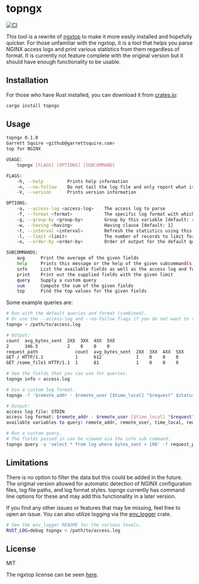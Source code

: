 # topngx
[![CI](https://github.com/gsquire/topngx/workflows/CI/badge.svg)](https://github.com/gsquire/topngx/actions)

This tool is a rewrite of [ngxtop](https://github.com/lebinh/ngxtop) to make it more easily
installed and hopefully quicker. For those unfamiliar with the ngxtop, it is a tool that helps you
parse NGINX access logs and print various statistics from them regardless of format. It is
currently not feature complete with the original version but it should have enough functionality
to be usable.

## Installation
For those who have Rust installed, you can download it from [crates.io](https://crates.io):

```sh
cargo install topngx
```

## Usage
```sh
topngx 0.1.0
Garrett Squire <github@garrettsquire.com>
top for NGINX

USAGE:
    topngx [FLAGS] [OPTIONS] [SUBCOMMAND]

FLAGS:
    -h, --help         Prints help information
    -n, --no-follow    Do not tail the log file and only report what is currently there
    -V, --version      Prints version information

OPTIONS:
    -a, --access-log <access-log>    The access log to parse
    -f, --format <format>            The specific log format with which to parse [default: combined]
    -g, --group-by <group-by>        Group by this variable [default: request_path]
    -w, --having <having>            Having clause [default: 1]
    -t, --interval <interval>        Refresh the statistics using this interval which is given in seconds [default: 2]
    -l, --limit <limit>              The number of records to limit for each query [default: 10]
    -o, --order-by <order-by>        Order of output for the default queries [default: count]

SUBCOMMANDS:
    avg      Print the average of the given fields
    help     Prints this message or the help of the given subcommand(s)
    info     List the available fields as well as the access log and format being used
    print    Print out the supplied fields with the given limit
    query    Supply a custom query
    sum      Compute the sum of the given fields
    top      Find the top values for the given fields
```

Some example queries are:

```sh
# Run with the default queries and format (combined).
# Or use the --access-log and --no-follow flags if you do not want to read from standard input.
topngx < /path/to/access.log

# Output:
count  avg_bytes_sent  2XX  3XX  4XX  5XX
2      346.5           2    0    0    0
request_path              count  avg_bytes_sent  2XX  3XX  4XX  5XX
GET / HTTP/1.1            1      612             1    0    0    0
GET /some_file1 HTTP/1.1  1      81              1    0    0    0

# See the fields that you can use for queries.
topngx info < access.log

# Use a custom log format.
topngx -f '$remote_addr - $remote_user [$time_local] "$request" $status $bytes_sent' info

# Output:
access log file: STDIN
access log format: $remote_addr - $remote_user [$time_local] "$request" $status $bytes_sent
available variables to query: remote_addr, remote_user, time_local, request_path, status_type, bytes_sent

# Run a custom query.
# The fields passed in can be viewed via the info sub command.
topngx query -q 'select * from log where bytes_sent > 100' -f request_path bytes_sent < access.log
```

## Limitations
There is no option to filter the data but this could be added in the future. The original version
allowed for automatic detection of NGINX configuration files, log file paths, and log format styles.
topngx currently has command line options for these and may add this functionality in a later version.

If you find any other issues or features that may be missing, feel free to open an issue. You can
also utilize logging via the [env_logger](https://github.com/sebasmagri/env_logger/) crate.

```sh
# See the env_logger README for the various levels.
RUST_LOG=debug topngx < /path/to/access.log
```

## License
MIT

The ngxtop license can be seen [here](https://github.com/lebinh/ngxtop/blob/master/LICENSE.txt).
